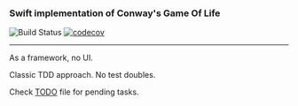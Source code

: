 ### Swift implementation of Conway's Game Of Life

![Build Status](https://www.bitrise.io/app/663db792ee3118d1.svg?token=LQIjIMTn93rtoQUaJSi4hQ)
[![codecov](https://codecov.io/gh/DRosadoYew/GameOfLife/branch/master/graph/badge.svg)](https://codecov.io/gh/DRosadoYew/GameOfLife)

----------

As a framework, no UI.

Classic TDD approach.
No test doubles.

Check [TODO](/TODO) file for pending tasks.
